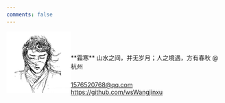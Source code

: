 ```yaml
---
comments: false
---
```


<img align="left" src="../assets/profilephoto.jpeg" width="150"> 
<br>
<br>
<br>
**霜寒**
山水之间，并无岁月；人之境遇，方有春秋
@杭州

<a href="mailto:1576520768@qq.com" style="font-size: 14px;vertical-align: 3px; text-decoration: underline; cursor: pointer;">1576520768@qq.com</a>
<a href="https://github.com/wsWangjinxu" style="vertical-align: 11px; text-decoration: underline;">https://github.com/wsWangjinxu</a>